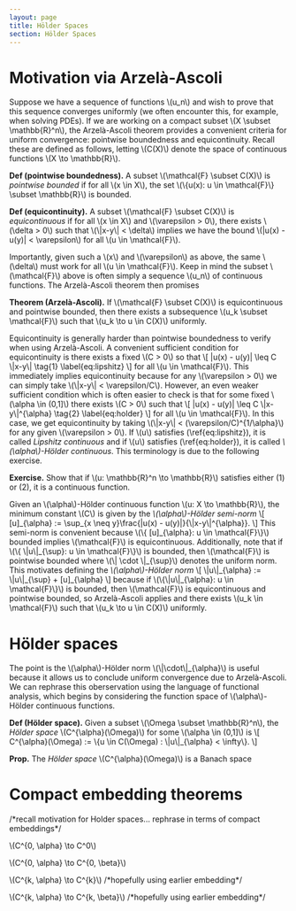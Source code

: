 ```yaml
---
layout: page
title: Hölder Spaces
section: Hölder Spaces
---
```


# Motivation via Arzelà-Ascoli

Suppose we have a sequence of functions \\(u\_n\\) and wish to prove that this sequence converges uniformly (we often encounter this, for example, when solving PDEs). If we are working on a compact subset \\(X \subset \mathbb{R}^n\\), the Arzelà-Ascoli theorem provides a convenient criteria for uniform convergence: pointwise boundedness and equicontinuity. Recall these are defined as follows, letting \\(C(X)\\) denote the space of continuous functions \\(X \to \mathbb{R}\\).

**Def (pointwise boundedness).** A subset \\(\mathcal{F} \subset C(X)\\) is *pointwise bounded* if for all \\(x \in X\\), the set \\(\\{u(x): u \in \mathcal{F}\\} \subset \mathbb{R}\\) is bounded.

**Def (equicontinuity).** A subset \\(\mathcal{F} \subset C(X)\\) is *equicontinuous* if for all \\(x \in X\\) and \\(\varepsilon > 0\\), there exists \\(\delta > 0\\) such that \\(\\|x-y\\| < \delta\\) implies we have the bound \\(\|u(x) - u(y)\| < \varepsilon\\) for all \\(u \in \mathcal{F}\\).

Importantly, given such a \\(x\\) and \\(\varepsilon\\) as above, the same \\(\delta\\) must work for all \\(u \in \mathcal{F}\\). Keep in mind the subset \\(\mathcal{F}\\) above is often simply a sequence \\(u_n\\) of continuous functions. The Arzelà-Ascoli theorem then promises

**Theorem (Arzelà-Ascoli).** If \\(\mathcal{F} \subset C(X)\\) is equicontinuous and pointwise bounded, then there exists a subsequence \\(u_k \subset \mathcal{F}\\) such that \\(u_k \to u \in C(X)\\) uniformly.

Equicontinuity is generally harder than pointwise boundedness to verify when using Arzelà-Ascoli. A convenient sufficient condition for equicontinuity is there exists a fixed \\(C > 0\\) so that
\\[
    \|u(x) - u(y)\| \leq C \\|x-y\\| \tag{1} \label{eq:lipshitz}
\\]
for all \\(u \in \\mathcal{F}\\). This immediately implies equicontinuity because for any \\(\varepsilon > 0\\) we can simply take \\(\\|x-y\\| < \varepsilon/C\\). However, an even weaker sufficient condition which is often easier to check is that for some fixed \\(\alpha \in (0,1]\\) there exists \\(C > 0\\) such that 
\\[
    \|u(x) - u(y)\| \leq C \\|x-y\\|^{\alpha} \tag{2} \label{eq:holder}
\\]
for all \\(u \in \mathcal{F}\\). In this case, we get equicontinuity by taking \\(\\|x-y\\| < (\varepsilon/C)^{1/\alpha}\\) for any given \\(\varepsilon > 0\\). If \\(u\\) satisfies (\ref{eq:lipshitz}), it is called *Lipshitz continuous* and if \\(u\\) satisfies (\ref{eq:holder}), it is called *\\(\alpha\\)-Hölder continuous*. This terminology is due to the following exercise.

**Exercise.** Show that if \\(u: \mathbb{R}^n \to \mathbb{R}\\) satisfies either (1) or (2), it is a continuous function.

Given an \\(\alpha\\)-Hölder continuous function \\(u: X \to \mathbb{R}\\), the minimum constant \\(C\\) is given by the *\\(\alpha\\)-Hölder semi-norm*
\\[
    [u]\_{\alpha} := \sup\_{x \neq y}\frac{|u(x) - u(y)|}{\\|x-y\\|^{\alpha}}.
\\]
This semi-norm is convenient because \\(\\{ [u]\_{\alpha}: u \in \mathcal{F}\\}\\) bounded implies \\(\mathcal{F}\\) is equicontinuous. Additionally, note that if \\(\\{ \\|u\\|_{\sup}: u \in \mathcal{F}\\}\\) is bounded, then \\(\mathcal{F}\\) is pointwise bounded where \\(\\| \cdot \\|\_{\sup}\\) denotes the uniform norm. This motivates defining the *\\(\alpha\\)-Hölder norm*
\\[
    \\|u\\|\_{\alpha} := \\|u\\|\_{\sup} + [u]\_{\alpha}
\\]
because if \\(\\{\\|u\\|\_{\alpha}: u \in \mathcal{F}\\}\\) is bounded, then \\(\mathcal{F}\\) is equicontinuous and pointwise bounded, so Arzelà-Ascoli applies and there exists \\(u\_k \in \mathcal{F}\\) such that \\(u\_k \to u \in C(X)\\) uniformly.

# Hölder spaces

The point is the \\(\alpha\\)-Hölder norm \\(\\|\cdot\\|\_{\alpha}\\) is useful because it allows us to conclude uniform convergence due to Arzelà-Ascoli. We can rephrase this oberservation using the language of functional analysis, which begins by considering the function space of \\(\alpha\\)-Hölder continuous functions.

**Def (Hölder space).** Given a subset \\(\Omega \subset \mathbb{R}^n\\), the *Hölder space* \\(C^{\alpha}(\Omega)\\) for some \\(\alpha \in (0,1]\\) is
\\[
    C^{\alpha}(\Omega) := \\{u \in C(\Omega) : \\|u\\|\_{\alpha} < \infty\\}.
\\]

**Prop.** The *Hölder space* \\(C^{\alpha}(\Omega)\\) is a Banach space

# Compact embedding theorems

/\*recall motivation for Holder spaces... rephrase in terms of compact embeddings\*/

\\(C^{0, \alpha} \to C^0\\)

\\(C^{0, \alpha} \to C^{0, \beta}\\)

\\(C^{k, \alpha} \to C^{k}\\) /\*hopefully using earlier embedding\*/

\\(C^{k, \alpha} \to C^{k, \beta}\\) /\*hopefully using earlier embedding\*/